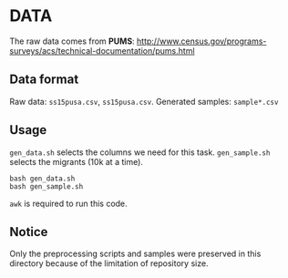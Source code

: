 # DATA
The raw data comes from **PUMS**:
http://www.census.gov/programs-surveys/acs/technical-documentation/pums.html

## Data format 
Raw data: `ss15pusa.csv`, `ss15pusa.csv`. 
Generated samples: `sample*.csv`

## Usage

`gen_data.sh` selects the columns we need for this task.
`gen_sample.sh` selects the migrants (10k at a time).

	bash gen_data.sh
	bash gen_sample.sh

`awk` is required to run this code.

## Notice
Only the preprocessing scripts and samples were preserved in this directory because of the limitation of repository size.